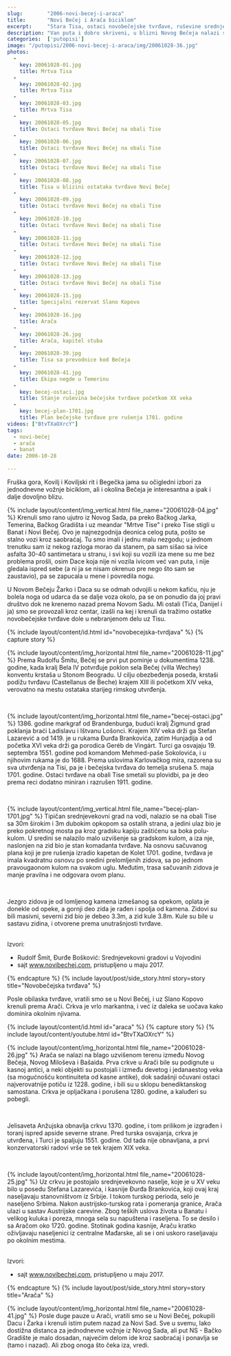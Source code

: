 ```yaml
---
slug:        "2006-novi-becej-i-araca"
title:       "Novi Bečej i Arača biciklom"
excerpt:     "Stara Tisa, ostaci novobečejske tvrđave, ruševine srednjevekovne crkve"
description: "Van puta i dobro skriveni, u blizni Novog Bečeja nalazi se par vrlo interesantnih srednjevekovnih spomenika: ostataci novobečejske tvrđave na obali Tise i ruševina srednjevekovne crkve Arače. Najzgodine od svega je što se to može obići biciklom iz Novog Sada za jedan dan."
categories:  ['putopisi']
image: "/putopisi/2006-novi-becej-i-araca/img/20061028-36.jpg"
photos:
  -
    key: 20061028-01.jpg
    title: Mrtva Tisa
  -
    key: 20061028-02.jpg
    title: Mrtva Tisa
  -
    key: 20061028-03.jpg
    title: Mrtva Tisa
  -
    key: 20061028-05.jpg
    title: Ostaci tvrđave Novi Bečej na obali Tise
  -
    key: 20061028-06.jpg
    title: Ostaci tvrđave Novi Bečej na obali Tise
  -
    key: 20061028-07.jpg
    title: Ostaci tvrđave Novi Bečej na obali Tise
  -
    key: 20061028-08.jpg
    title: Tisa u blizini ostataka tvrđave Novi Bečej
  -
    key: 20061028-09.jpg
    title: Ostaci tvrđave Novi Bečej na obali Tise
  -
    key: 20061028-10.jpg
    title: Ostaci tvrđave Novi Bečej na obali Tise
  -
    key: 20061028-11.jpg
    title: Ostaci tvrđave Novi Bečej na obali Tise
  -
    key: 20061028-12.jpg
    title: Ostaci tvrđave Novi Bečej na obali Tise
  -
    key: 20061028-13.jpg
    title: Ostaci tvrđave Novi Bečej na obali Tise
  -
    key: 20061028-15.jpg
    title: Specijalni rezervat Slano Kopovo
  -
    key: 20061028-16.jpg
    title: Arača
  -
    key: 20061028-26.jpg
    title: Arača, kapitel stuba
  -
    key: 20061028-39.jpg
    title: Tisa sa prevodnice kod Bečeja
  -
    key: 20061028-41.jpg
    title: Ekipa negde u Temerinu
  -
    key: becej-ostaci.jpg
    title: Stanje ruševina bečejske tvrđave početkom XX veka
  -
    key: becej-plan-1701.jpg
    title: Plan bečejske tvrđave pre rušenja 1701. godine
videos: ["BtvTXaOXrcY"]
tags:
  - novi-bečej
  - arača
  - banat
date: 2006-10-28
  
---
```


Fruška gora, Kovilj i Koviljski rit i Begečka jama su očigledni izbori za jednodnevne vožnje biciklom, ali i okolina
Bečeja je interesantna a ipak i dalje dovoljno blizu.

{% include layout/content/img_vertical.html file_name="20061028-04.jpg" %}
Krenuli smo rano ujutro iz Novog Sada, pa preko Bačkog Jarka, Temerina, Bačkog Gradišta i uz meandar "Mrtve Tise" i preko Tise stigli
u Banat i Novi Bečej. Ovo je najnezgodnija deonica celog puta, pošto se stalno vozi kroz saobraćaj. Tu smo imali i jednu
malu nezgodu; u jednom trenutku sam iz nekog razloga morao da stanem, pa sam sišao sa ivice asfalta 30-40 santimetara u 
stranu, i svi koji su vozili iza mene su me bez problema prošli, osim Dace koja nije ni vozila ivicom već van puta, i nije
gledala ispred sebe (a ni ja se nisam okrenuo pre nego što sam se zaustavio), pa se zapucala u mene i povredila nogu.

U Novom Bečeju Žarko i Daca su se odmah odvojili u nekom kafiću, nju je bolela noga od udarca da se dalje voza okolo, pa
se on ponudio da joj pravi društvo dok ne krenemo nazad prema Novom Sadu. Mi ostali (Tića, Danijel i ja) smo se provozali
kroz centar, izašli na kej i krenuli da tražimo ostatke novobečejske tvrđave dole u nebranjenom delu uz Tisu.

{% include layout/content/id.html id="novobecejska-tvrdjava" %}
{% capture story %}
<p>
{% include layout/content/img_horizontal.html file_name="20061028-11.jpg" %}
Prema Rudolfu Šmitu, Bečej se prvi put pominje u dokumentima 1238. godine, kada kralj Bela IV potvrđuje poklon sela Bečej
(villa Wechey) konventu krstaša u Stonom Beogradu. U cilju obezbeđenja poseda, krstaši podižu tvrđavu (Castellanus de Beche) 
krajem XIII ili početkom XIV veka, verovatno na mestu ostataka starijeg rimskog utvrđenja.</p>
<br>
<p>
{% include layout/content/img_horizontal.html file_name="becej-ostaci.jpg" %}
1386. godine markgraf od Brandenburga, budući kralj Žigmund grad poklanja braći Ladislavu i Ištvanu Lošonci. 
Krajem XIV veka drži ga Stefan Lazarević a od 1419. je u rukama Đurđa Brankovića, zatim Hunjadija a od početka XVI veka 
drži ga porodica Geréb de Vingárt. Turci ga osvajaju 19. septembra 1551. godine pod komandom Mehmed-paše Sokolovića, 
i u njihovim rukama je do 1688. Prema uslovima Karlovačkog mira, razorena su sva utvrđenja na Tisi, pa je i bečejska tvrđava
do temelja srušena 5. maja 1701. godine. Ostaci tvrđave na obali Tise smetali su plovidbi, pa je deo prema reci dodatno miniran
i razrušen 1911. godine.</p>
<br>
<p>
{% include layout/content/img_vertical.html file_name="becej-plan-1701.jpg" %}
Tipičan srednjevekovni grad na vodi, nalazio se na obali Tise sa 30m širokim i 3m dubokim opkopom sa ostalih strana, a jedini
ulaz bio je preko pokretnog mosta pa kroz gradsku kapiju zaštićenu sa boka polu-kulom. U sredini se nalazilo malo uzvišenje
sa gradskom kulom, a iza nje, naslonjen na zid bio je stan komadanta tvrđave. Na osnovu sačuvanog plana koji je pre rušenja 
izradio kapetan de Kolet 1701. godine, tvrđava je imala kvadratnu osnovu po sredini prelomljenih zidova, sa po jednom
pravougaonom kulom na svakom uglu. Međutim, trasa sačuvanih zidova je manje pravilna i ne odgovara ovom planu.</p>
<br>
<p>Jezgro zidova je od lomljenog kamena izmešanog sa opekom, oplata je donekle od opeke, a gornji deo zida je rađen i spolja 
od kamena. Zidovi su bili masivni, severni zid bio je debeo 3.3m, a zid kule 3.8m. Kule su bile u sastavu zidina, i 
otvorene prema unutrašnjosti tvrđave.</p>
<br>
Izvori:
<ul>  
<li>Rudolf Šmit, Đurđe Bošković: Srednjevekovni gradovi u Vojvodini</li>
<li>sajt <a href="http://www.novibechej.com/novi-becej-i-vranjevo-kroz-istoriju/201-novobecejska-tvrdava" target="_blank">www.novibechej.com</a>, pristupljeno u maju 2017.</li>
</ul>
{% endcapture %}
{% include layout/post/side_story.html story=story title="Novobečejska tvrđava" %}

Posle obilaska tvrđave, vratili smo se u Novi Bečej, i uz Slano Kopovo krenuli prema Arači. Crkva je vrlo markantna,
i već iz daleka se uočava kako dominira okolnim njivama.

{% include layout/content/id.html id="araca" %}
{% capture story %}
{% include layout/content/youtube.html id="BtvTXaOXrcY" %}
<br>
<p>{% include layout/content/img_horizontal.html file_name="20061028-26.jpg" %}
Arača se nalazi na blago uzvišenom terenu između Novog Bečeja, Novog Miloševa i Bašaida. Prva crkve u Arači bile su 
podignute u kasnoj antici, a neki objekti su postojali i između devetog i jedanaestog veka (sa mogućnošću kontinuiteta od 
kasne antike), dok sadašnji očuvani ostaci najverovatnije potiču iz 1228. godine, i bili
su u sklopu benediktanskog samostana. Crkva je opljačkana i porušena 1280. godine, a kaluđeri su pobegli.</p>
<br>
<p>Jelisaveta Anžujska obnavlja crkvu 1370. godine, i tom prilikom je izgrađen i toranj ispred apside severne strane.
Pred turska osvajanja, crkva je utvrđena, i Turci je spaljuju 1551. godine. Od tada nije obnavljana, a prvi konzervatorski
radovi vrše se tek krajem XIX veka.</p>
<br>
<p>{% include layout/content/img_horizontal.html file_name="20061028-25.jpg" %}
Uz crkvu je postojalo srednjevekovno naselje, koje je u XV veku bilo u posedu Stefana Lazarevića, i kasnije Đurđa 
Brankovića, koji ovaj kraj naseljavaju stanovništvom iz Srbije. I tokom turskog perioda, selo je naseljeno Srbima. Nakon
austrijsko-turskog rata i pomeranja granice, Arača ulazi u sastav Austrijske carevine. Zbog teških uslova života u Banatu
i velikog kuluka i poreza, mnoga sela su napuštena i raseljena. To se desilo i sa Aračom oko 1720. godine. Stotinak godina
kasnije, Araču kratko oživljavaju naseljenici iz centralne Mađarske, ali se i oni uskoro raseljavaju po okolnim mestima.</p>
<br>
Izvori:
<ul>  
<li>sajt <a href="http://www.novibechej.com/novi-becej-i-vranjevo-kroz-istoriju/202-araca" target="_blank">www.novibechej.com</a>, pristupljeno u maju 2017.</li>
</ul>

{% endcapture %}
{% include layout/post/side_story.html story=story title="Arača" %}

{% include layout/content/img_horizontal.html file_name="20061028-41.jpg" %}
Posle duge pauze u Arači, vratili smo se u Novi Bečej, pokupili Dacu i Žarka i krenuli istim putem nazad za Novi Sad.
Sve u svemu, lako dostižna distanca za jednodnevne vožnje iz Novog Sada, ali put NS - Bačko Gradište je malo dosadan, najvećim
delom ide kroz saobraćaj i ponavlja se (tamo i nazad). Ali zbog onoga što čeka iza, vredi.